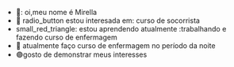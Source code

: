 - :large_orange_diamond:: oi,meu nome é Mirella
- :diamond_shape_with_a_dot_inside: 	radio_button estou interesada em: curso de socorrista 
- small_red_triangle: estou aprendendo atualmente :trabalhando e fazendo curso de enfermagem 
- :checkered_flag: atualmente faço curso de enfermagem no período da noite
- :purple_circle:gosto de demonstrar meus interesses 

